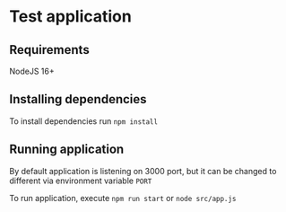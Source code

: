 # Test application

## Requirements

NodeJS 16+

## Installing dependencies

To install dependencies run `npm install`

## Running application

By default application is listening on 3000 port, but it can be changed to different via environment variable `PORT`

To run application, execute `npm run start` or `node src/app.js`
